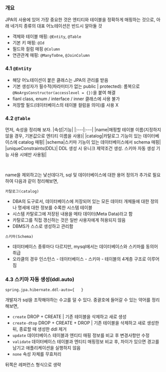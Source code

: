 ### 개요
JPA의 사용에 있어 가장 중요한 것은 엔티티와 테이블을 정확하게 매핑하는 것으로, 아래 네가지 종류의 대표 어노테이션은 반드시 알아둘 것  
- 객체와 테이블 매핑: `@Entity`, `@Table`
- 기본 키 매핑: `@Id`
- 필드와 컬럼 매핑 `@Column`
- 연관관계 매핑: `@ManyToOne`, `@JoinColumn`


### 4.1 `@Entity`
- 해당 어노테이션이 붙은 클래스는 JPA의 관리를 받음
- 기본 생성자가 필수적(파라미터가 없는 public | protected): 롬복으로 `@NoArgsConstructor(accesslevel = {})`을 붙여 해결
- fianl class, enum / interface / inner 클래스에 사용 불가
- 저장할 필드(데이터베이스의 테이블 컬럼을 의미)를 사용 X

### 4.2 `@Table`
먼저, 속성을 정리해 보자.
|속성|기능|
|:---|:---|
|name|매핑할 테이블 이름(지정하지 않을 경우, 기본값으로 엔티티 이름을 사용)|
|catalog|카탈로그 기능이 있는 데이터베이스에 catalog 매핑|
|schema|스키마 기능이 있는 데이터베이스에서 schema 매핑|
|uniqueConstraints(DDL)| DDL 생성 시 유니크 제약조건 생성. 스키마 자동 생성 기능 사용 시에만 사용됨|

<br />

name을 제외하고는 낯선데다가, sql 및 데이터베이스에 대한 용어 정의가 추가로 필요하여 다음과 같이 정리해보면, <br />

`카탈로그(catalog)`
- DBA의 도구로서, 데이터베이스에 저장되어 있는 모든 데이터 개체들에 대한 정의나 명세에 대한 정보를 수록한 시스템 테이블
- 시스템 카탈로그에 저장된 내용을 메타 데이터(Meta Data)라고 함
- 카탈로그를 직접 갱신하는 것은 일반 사용자에게 허용되지 않음
- DBMS가 스스로 생성하고 관리함

`스키마(Schema)`
- 데이터베이스 종류마다 다르지만, mysql에서는 데이터베이스와 스키마를 동의어 취급
- 오라클의 경우 인스턴스 - 데이터베이스 - 스키마 - 테이블의 4계층 구조로 이루어짐

### 4.3 스키마 자동 생성(ddl.auto)
```properties
spring.jpa.hibernate.ddl-auto={   }
```
개발자가 sql을 조작해야하는 수고를 덜 수 있다. 중괄호에 들어갈 수 있는 약어를 정리해보면,
- `create` DROP + CREATE | 기존 테이블을 삭제하고 새로 생성
- `create-dtop` DROP + CREATE + DROP | 기존 테이블을 삭제하고 새로 생성한 뒤, 종료할 때 생성한 ddl 제거
- `update` 데이터베이스 테이블과 엔티티 매핑 정보를 비교 후 변경사항만 수정
- `validate` 데이터베이스 테이블과 엔티티 매핑정보 비교 후, 차이가 있으면 경고를 남기고 애플리케이션을 실행하지 않음
- `none` 속성 자체를 무효처리

뒤쪽은 레퍼런스 형식으로 생략
